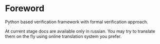 # Foreword

Python based verification framework with formal verification approach. 

At current stage docs are available only in russian. You may try to translate them on the fly using online translation 
system you prefer.
